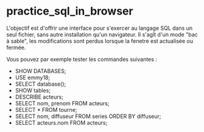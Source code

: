 # practice_sql_in_browser

L'objectif est d'offrir une interface pour s'exercer au langage SQL dans un seul fichier, sans autre installation qu'un navigateur.
Il s'agît d'un mode "bac à sable", les modifications sont perdus lorsque la fenetre est actualisée ou fermée.

Vous pouvez par exemple tester les commandes suivantes :

+ SHOW DATABASES;
+ USE emmy18;
+ SELECT database();
+ SHOW tables;
+ DESCRIBE acteurs;
+ SELECT nom, prenom FROM acteurs;
+ SELECT * FROM tourne;
+ SELECT nom, diffuseur FROM series ORDER BY diffuseur;
+ SELECT acteurs.nom FROM acteurs;
